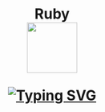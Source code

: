 <h1 align="center"> Ruby

<div id="header" align="center">
  <img src="https://media.giphy.com/media/ies0Iqu9Yc5UqpOk6A/giphy.gif" width="100"/>
</div>

[![Typing SVG](https://readme-typing-svg.herokuapp.com?font=Fira+Code&pause=1000&color=F73232&width=435&lines=Here+are+mini+projects+on+ruby)](https://git.io/typing-svg)

